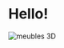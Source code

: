 <!DOCTYPE html>
<html lang="en">
<head>
    <meta charset="UTF-8">
    <meta name="viewport" content="width=device-width, initial-scale=1.0">
    <title>showroom</title>
</head>
<body>
    <h1>Hello!</h1>
<!-- Add an image -->
    <img src="C:\Users\GK-S\Desktop\3D.html" alt="meubles 3D">
</body>
</html>
